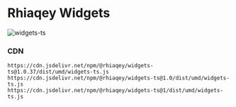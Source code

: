 # Rhiaqey Widgets

![widgets-ts](https://github.com/rhiaqey/widgets-ts/actions/workflows/commit.yml/badge.svg)

### CDN

```
https://cdn.jsdelivr.net/npm/@rhiaqey/widgets-ts@1.0.37/dist/umd/widgets-ts.js
https://cdn.jsdelivr.net/npm/@rhiaqey/widgets-ts@1.0/dist/umd/widgets-ts.js
https://cdn.jsdelivr.net/npm/@rhiaqey/widgets-ts@1/dist/umd/widgets-ts.js
```
